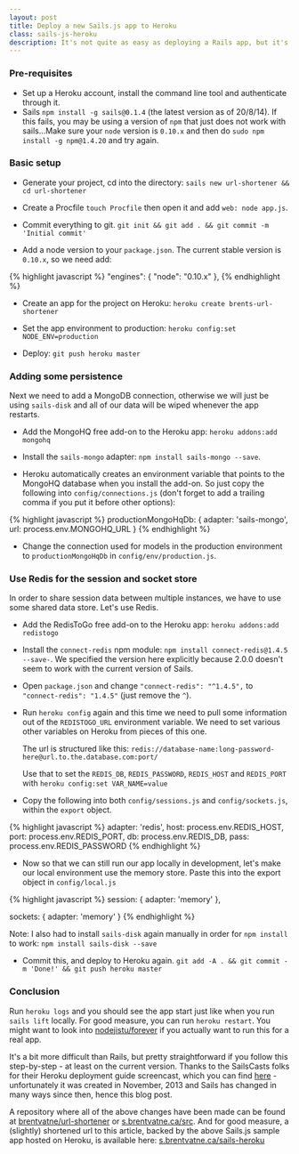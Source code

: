 ```yaml
---
layout: post
title: Deploy a new Sails.js app to Heroku
class: sails-js-heroku
description: It's not quite as easy as deploying a Rails app, but it's still easy.
---
```


### Pre-requisites
- Set up a Heroku account, install the command line tool and authenticate through it.
- Sails `npm install -g sails@0.1.4` (the latest version as of 20/8/14).
  If this fails, you may be using a version of `npm` that just does not
  work with sails...Make sure your `node` version is `0.10.x` and then
  do `sudo npm install -g npm@1.4.20` and try again.

### Basic setup

- Generate your project, cd into the directory: `sails new url-shortener && cd url-shortener`

- Create a Procfile `touch Procfile` then open it and add `web: node app.js`.

- Commit everything to git. `git init && git add . && git commit -m 'Initial commit'`

- Add a node version to your `package.json`. The current stable version
  is `0.10.x`, so we need add:

{% highlight javascript %}
"engines": {
  "node": "0.10.x"
},
{% endhighlight %}


- Create an app for the project on Heroku: `heroku create brents-url-shortener`

- Set the app environment to production: `heroku config:set NODE_ENV=production`

- Deploy: `git push heroku master`

### Adding some persistence

Next we need to add a MongoDB connection, otherwise we will just be using `sails-disk`
and all of our data will be wiped whenever the app restarts.

- Add the MongoHQ free add-on to the Heroku app: `heroku addons:add mongohq`

- Install the `sails-mongo` adapter: `npm install sails-mongo --save`.

- Heroku automatically creates an environment variable that points to the MongoHQ database when you install the add-on. So just copy the following into `config/connections.js` (don't forget to add a trailing comma if you put it before other options):

{% highlight javascript %}
productionMongoHqDb: {
  adapter: 'sails-mongo',
  url: process.env.MONGOHQ_URL
}
{% endhighlight %}

- Change the connection used for models in the production environment to `productionMongoHqDb` in `config/env/production.js`.

### Use Redis for the session and socket store

In order to share session data between multiple instances, we have to use some shared data store.
Let's use Redis.

- Add the RedisToGo free add-on to the Heroku app: `heroku addons:add redistogo`

- Install the `connect-redis` npm module: `npm install connect-redis@1.4.5 --save-`. We specified the version here explicitly because 2.0.0 doesn't seem to work with the current version of Sails.

- Open `package.json` and change `"connect-redis": "^1.4.5",` to `"connect-redis": "1.4.5"` (just remove the `^`).

- Run `heroku config` again and this time we need to pull some information out of the `REDISTOGO_URL` environment variable. We need to set various other variables on Heroku from pieces of this one.

  The url is structured like this:
  `redis://database-name:long-password-here@url.to.the.database.com:port/`

  Use that to set the `REDIS_DB`, `REDIS_PASSWORD`, `REDIS_HOST` and `REDIS_PORT` with `heroku config:set VAR_NAME=value`

- Copy the following into both `config/sessions.js` and `config/sockets.js`, within the `export` object.

{% highlight javascript %}
adapter: 'redis',
host: process.env.REDIS_HOST,
port: process.env.REDIS_PORT,
db: process.env.REDIS_DB,
pass: process.env.REDIS_PASSWORD
{% endhighlight %}

- Now so that we can still run our app locally in development, let's make our local environment use the memory store. Paste this into the export object in `config/local.js`

{% highlight javascript %}
session: {
  adapter: 'memory'
},

sockets: {
  adapter: 'memory'
}
{% endhighlight %}

  Note: I also had to install `sails-disk` again manually in order for `npm install` to work: `npm install sails-disk --save`

- Commit this, and deploy to Heroku again. `git add -A . && git commit -m 'Done!' && git push heroku master`

### Conclusion

Run `heroku logs` and you should see the app start just like when you
run `sails lift` locally. For good measure, you can run `heroku
restart`. You might want to look into
[nodejistu/forever](https://github.com/nodejitsu/forever) if you
actually want to run this for a real app.

It's a bit more difficult than Rails, but pretty straightforward if you
follow this step-by-step - at least on the current version. Thanks to
the SailsCasts folks for their Heroku deployment guide screencast, which
you can find [here](https://www.youtube.com/watch?v=ClHsv81XeaE) -
unfortunately it was created in November, 2013 and Sails has changed in
many ways since then, hence this blog post.

A repository where all of the above changes have been made can be found
at
[brentvatne/url-shortener](https://github.com/brentvatne/url-shortener)
or [s.brentvatne.ca/src](http://s.brentvatne.ca/src).
And for good measure, a (slightly) shortened url to this article, backed
by the above Sails.js sample app hosted on Heroku, is available here:
[s.brentvatne.ca/sails-heroku](http://s.brentvatne.ca/sails-heroku)
